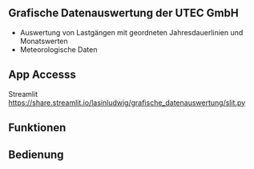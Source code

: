 Grafische Datenauswertung der UTEC GmbH
---------------------------------------
- Auswertung von Lastgängen mit geordneten Jahresdauerlinien und Monatswerten  
- Meteorologische Daten

  

App Accesss
-----------

Streamlit
https://share.streamlit.io/lasinludwig/grafische_datenauswertung/slit.py
  


Funktionen
----------



Bedienung
---------
 
  

  